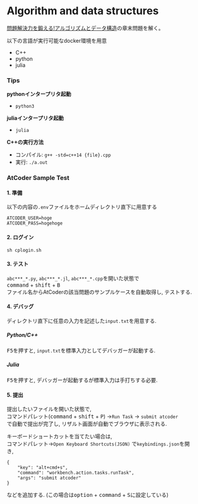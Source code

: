 # Algorithm and data structures

[問題解決力を鍛える!アルゴリズムとデータ構造](https://www.amazon.co.jp/dp/4065128447)の章末問題を解く。



以下の言語が実行可能なdocker環境を用意
- C++
- python
- julia



### Tips

**pythonインタープリタ起動**
- `python3`

**juliaインタープリタ起動**
- `julia`


**C++の実行方法**

- コンパイル: `g++ -std=c++14 {file}.cpp`
- 実行: `./a.out`

### AtCoder Sample Test
#### 1. 準備
以下の内容の`.env`ファイルをホームディレクトリ直下に用意する
```
ATCODER_USER=hoge
ATCODER_PASS=hogehoge
```

#### 2. ログイン
```
sh cplogin.sh
```

#### 3. テスト
`abc***_*.py`, `abc***_*.jl`, `abc***_*.cpp`を開いた状態で<br>
<kbd>command</kbd> + <kbd>shift</kbd> + <kbd>B</kbd> <br>
ファイル名からAtCoderの該当問題のサンプルケースを自動取得し, テストする.

#### 4. デバッグ
ディレクトリ直下に任意の入力を記述した`input.txt`を用意する.

##### Python/C++
<kbd>F5</kbd>を押すと, `input.txt`を標準入力としてデバッガーが起動する.

##### Julia
<kbd>F5</kbd>を押すと, デバッガーが起動するが標準入力は手打ちする必要.

#### 5. 提出
提出したいファイルを開いた状態で,<br>
コマンドパレット(<kbd>command</kbd> + <kbd>shift</kbd> + <kbd>P</kbd>)
→`Run Task` → `submit atcoder` <br>
で自動で提出が完了し, リザルト画面が自動でブラウザに表示される.

キーボードショートカットを当てたい場合は, <br>
コマンドパレット→`Open Keyboard Shortcuts(JSON)`
で`keybindings.json`を開き,
```
{
    "key": "alt+cmd+s",
    "command": "workbench.action.tasks.runTask",
    "args": "submit atcoder"
}
```
などを追加する. (この場合は<kbd>option</kbd> + <kbd>command</kbd> + <kbd>S</kbd>に設定している)